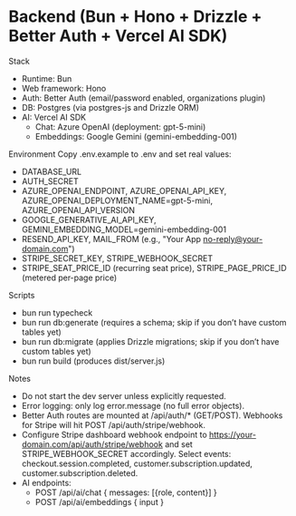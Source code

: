 # Backend (Bun + Hono + Drizzle + Better Auth + Vercel AI SDK)

Stack
- Runtime: Bun
- Web framework: Hono
- Auth: Better Auth (email/password enabled, organizations plugin)
- DB: Postgres (via postgres-js and Drizzle ORM)
- AI: Vercel AI SDK
  - Chat: Azure OpenAI (deployment: gpt-5-mini)
  - Embeddings: Google Gemini (gemini-embedding-001)

Environment
Copy .env.example to .env and set real values:
- DATABASE_URL
- AUTH_SECRET
- AZURE_OPENAI_ENDPOINT, AZURE_OPENAI_API_KEY, AZURE_OPENAI_DEPLOYMENT_NAME=gpt-5-mini, AZURE_OPENAI_API_VERSION
- GOOGLE_GENERATIVE_AI_API_KEY, GEMINI_EMBEDDING_MODEL=gemini-embedding-001
- RESEND_API_KEY, MAIL_FROM (e.g., "Your App <no-reply@your-domain.com>")
- STRIPE_SECRET_KEY, STRIPE_WEBHOOK_SECRET
- STRIPE_SEAT_PRICE_ID (recurring seat price), STRIPE_PAGE_PRICE_ID (metered per-page price)

Scripts
- bun run typecheck
- bun run db:generate (requires a schema; skip if you don’t have custom tables yet)
- bun run db:migrate (applies Drizzle migrations; skip if you don’t have custom tables yet)
- bun run build (produces dist/server.js)

Notes
- Do not start the dev server unless explicitly requested.
- Error logging: only log error.message (no full error objects).
- Better Auth routes are mounted at /api/auth/* (GET/POST). Webhooks for Stripe will hit POST /api/auth/stripe/webhook.
- Configure Stripe dashboard webhook endpoint to https://your-domain.com/api/auth/stripe/webhook and set STRIPE_WEBHOOK_SECRET accordingly. Select events: checkout.session.completed, customer.subscription.updated, customer.subscription.deleted.
- AI endpoints:
  - POST /api/ai/chat { messages: [{role, content}] }
  - POST /api/ai/embeddings { input }
